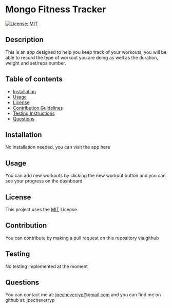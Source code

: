 # Mongo Fitness Tracker
  [![License: MIT](https://img.shields.io/badge/License-MIT-yellow.svg)](https://opensource.org/licenses/MIT)
## Description
This is an app designed to help you keep track of your workouts, you will be able to record the type of workout you are doing as well as the duration, weight and set/reps number.
## Table of contents
- [Installation](#installation)
- [Usage](#usage)
- [License](#license)
- [Contribution Guidelines](#contribution)
- [Testing Instructions](#testing)
- [Questions](#questions)
## Installation
No installation needed, you can visit the app here
## Usage
You can add new workouts by clicking the new workout button and you can see your progress on the dashboard
## License
This project uses the [MIT](LICENSE) License 
## Contribution
You can contribute by making a pull request on this repository via github
## Testing
No testing implemented at the moment
## Questions
You can contact me at: 
jpecheverryp@gmail.com
and you can find me on github at:
jpecheverryp
